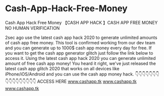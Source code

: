 # Cash-App-Hack-Free-Money
Cash App Hack Free Money
【CASH APP HACK 】CASH APP FREE MONEY NO HUMAN VERIFICATION

2sec ago use the latest cash app hack 2020 to generate unlimited amounts of cash app free money. This tool is confirmed working from our dev team and you can generate up to 1000$ cash app money every day for free. If you want to get the cash app generator glitch just follow the link below to access it.
Using the latest cash app hack 2020 you can generate unlimited amount of free cash app money! You heard it right, we've just released the latest cash app glitch 2020 that works on all devices like iPhone/iOS/Android and you can use the cash app money hack.
👇👇👇👇👇👇👇👇👇👇👇👇👇👇👇👇
ACCESS HERE 
www.cashapp.tk
www.cashapp.tk
www.cashapp.tk
